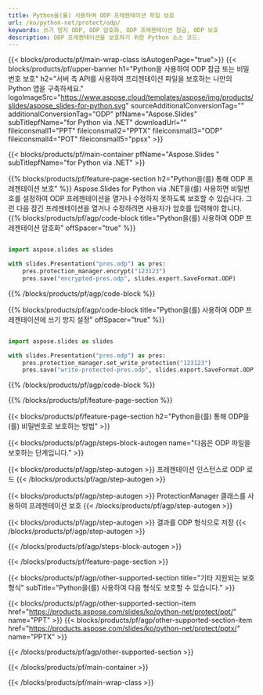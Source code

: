 ```yaml
---
title: Python을(를) 사용하여 ODP 프레젠테이션 파일 보호
url: /ko/python-net/protect/odp/
keywords: 쓰기 방지 ODP, ODP 암호화, ODP 프레젠테이션 잠금, ODP 보호
description: ODP 프레젠테이션을 보호하기 위한 Python 소스 코드.
---
```


{{< blocks/products/pf/main-wrap-class isAutogenPage="true">}}
{{< blocks/products/pf/upper-banner h1="Python을 사용하여 ODP 잠금 또는 비밀번호 보호" h2="서버 측 API를 사용하여 프리젠테이션 파일을 보호하는 나만의 Python 앱을 구축하세요." logoImageSrc="https://www.aspose.cloud/templates/aspose/img/products/slides/aspose_slides-for-python.svg" sourceAdditionalConversionTag="" additionalConversionTag="ODP" pfName="Aspose.Slides" subTitlepfName="for Python via .NET" downloadUrl="" fileiconsmall1="PPT" fileiconsmall2="PPTX" fileiconsmall3="ODP" fileiconsmall4="POT" fileiconsmall5="ppsx" >}}

{{< blocks/products/pf/main-container pfName="Aspose.Slides " subTitlepfName="for Python via .NET" >}}

{{% blocks/products/pf/feature-page-section  h2="Python을(를) 통해 ODP 프레젠테이션 보호" %}}
Aspose.Slides for Python via .NET을(를) 사용하면 비밀번호를 설정하여 ODP 프레젠테이션을 열거나 수정하지 못하도록 보호할 수 있습니다. 그런 다음 잠긴 프레젠테이션을 열거나 수정하려면 사용자가 암호를 입력해야 합니다.
{{% blocks/products/pf/agp/code-block title="Python을(를) 사용하여 ODP 프레젠테이션 암호화" offSpacer="true" %}}

```py

import aspose.slides as slides

with slides.Presentation("pres.odp") as pres:
    pres.protection_manager.encrypt("123123")
    pres.save("encrypted-pres.odp", slides.export.SaveFormat.ODP)
```

{{% /blocks/products/pf/agp/code-block %}}

{{% blocks/products/pf/agp/code-block title="Python을(를) 사용하여 ODP 프레젠테이션에 쓰기 방지 설정" offSpacer="true" %}}

```py

import aspose.slides as slides

with slides.Presentation("pres.odp") as pres:
    pres.protection_manager.set_write_protection("123123")
    pres.save("write-protected-pres.odp", slides.export.SaveFormat.ODP)
```

{{% /blocks/products/pf/agp/code-block %}}

{{% /blocks/products/pf/feature-page-section %}}

{{< blocks/products/pf/feature-page-section  h2="Python을(를) 통해 ODP을(를) 비밀번호로 보호하는 방법" >}}

{{< blocks/products/pf/agp/steps-block-autogen name="다음은 ODP 파일을 보호하는 단계입니다." >}}

{{< blocks/products/pf/agp/step-autogen >}}
프레젠테이션 인스턴스로 ODP 로드
{{< /blocks/products/pf/agp/step-autogen >}}

{{< blocks/products/pf/agp/step-autogen >}}
ProtectionManager 클래스를 사용하여 프레젠테이션 보호
{{< /blocks/products/pf/agp/step-autogen >}}

{{< blocks/products/pf/agp/step-autogen >}}
결과를 ODP 형식으로 저장
{{< /blocks/products/pf/agp/step-autogen >}}

{{< /blocks/products/pf/agp/steps-block-autogen >}}

{{< /blocks/products/pf/feature-page-section >}}

{{< blocks/products/pf/agp/other-supported-section title="기타 지원되는 보호 형식" subTitle="Python을(를) 사용하여 다음 형식도 보호할 수 있습니다." >}}

{{< blocks/products/pf/agp/other-supported-section-item href="https://products.aspose.com/slides/ko/python-net/protect/ppt/" name="PPT" >}}
{{< blocks/products/pf/agp/other-supported-section-item href="https://products.aspose.com/slides/ko/python-net/protect/pptx/" name="PPTX" >}}


{{< /blocks/products/pf/agp/other-supported-section >}}

{{< /blocks/products/pf/main-container >}}
    
{{< /blocks/products/pf/main-wrap-class >}}